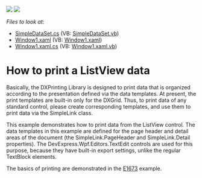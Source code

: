 <!-- default badges list -->
[![](https://img.shields.io/badge/Open_in_DevExpress_Support_Center-FF7200?style=flat-square&logo=DevExpress&logoColor=white)](https://supportcenter.devexpress.com/ticket/details/E1882)
[![](https://img.shields.io/badge/📖_How_to_use_DevExpress_Examples-e9f6fc?style=flat-square)](https://docs.devexpress.com/GeneralInformation/403183)
<!-- default badges end -->
<!-- default file list -->
*Files to look at*:

* [SimpleDataSet.cs](./CS/SimpleDataSet.cs) (VB: [SimpleDataSet.vb](./VB/SimpleDataSet.vb))
* [Window1.xaml](./CS/Window1.xaml) (VB: [Window1.xaml](./VB/Window1.xaml))
* [Window1.xaml.cs](./CS/Window1.xaml.cs) (VB: [Window1.xaml.vb](./VB/Window1.xaml.vb))
<!-- default file list end -->
# How to print a ListView data


<p>Basically, the DXPrinting Library is designed to print data that is organized according to the presentation defined via the data templates. At present, the print templates are built-in only for the DXGrid. Thus, to print data of any standard control, please create corresponding templates, and use them to print data via the SimpleLink class.</p><p>This example demonstrates how to print data from the ListView control. The data templates in this example are defined for the page header and detail areas of the document (the SimpleLink.PageHeader and SimpleLink.Detail properties). The DevExpress.Wpf.Editors.TextEdit controls are used for this purpose, because they have built-in export settings, unlike the regular TextBlock elements. </p><p>The basics of printing are demonstrated in the <a href="https://www.devexpress.com/Support/Center/p/E1673">E1673</a> example.</p>

<br/>


